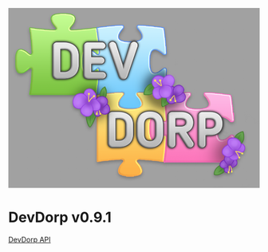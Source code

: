 ![](Assets/Images/Dev%20Dorp/devdorp_logo.png)

# DevDorp v0.9.1

[DevDorp API](https://koensanderse.nl/PVB1-Docs/index.html)
